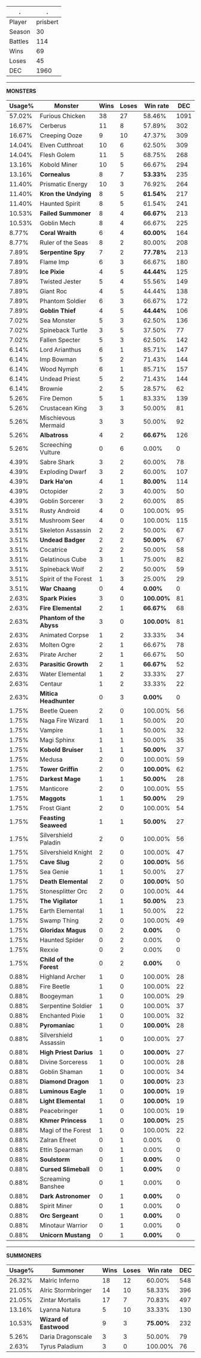 .|.
|-|-
Player|prisbert
Season|30
Battles|114
Wins|69
Loses|45
DEC|1960

---
**MONSTERS**

Usage%|Monster|Wins|Loses|Win rate|DEC|
-|-|-|-|-|-|
57.02%|Furious Chicken|38|27|58.46%|1091|
16.67%|Cerberus|11|8|57.89%|302|
16.67%|Creeping Ooze|9|10|47.37%|309|
14.04%|Elven Cutthroat|10|6|62.50%|309|
14.04%|Flesh Golem|11|5|68.75%|268|
13.16%|Kobold Miner|10|5|66.67%|294|
13.16%|**Cornealus**|8|7|**53.33%**|235|
11.40%|Prismatic Energy|10|3|76.92%|264|
11.40%|**Kron the Undying**|8|5|**61.54%**|217|
11.40%|Haunted Spirit|8|5|61.54%|241|
10.53%|**Failed Summoner**|8|4|**66.67%**|213|
10.53%|Goblin Mech|8|4|66.67%|225|
8.77%|**Coral Wraith**|6|4|**60.00%**|164|
8.77%|Ruler of the Seas|8|2|80.00%|208|
7.89%|**Serpentine Spy**|7|2|**77.78%**|213|
7.89%|Flame Imp|6|3|66.67%|180|
7.89%|**Ice Pixie**|4|5|**44.44%**|125|
7.89%|Twisted Jester|5|4|55.56%|149|
7.89%|Giant Roc|4|5|44.44%|138|
7.89%|Phantom Soldier|6|3|66.67%|172|
7.89%|**Goblin Thief**|4|5|**44.44%**|106|
7.02%|Sea Monster|5|3|62.50%|136|
7.02%|Spineback Turtle|3|5|37.50%|77|
7.02%|Fallen Specter|5|3|62.50%|142|
6.14%|Lord Arianthus|6|1|85.71%|147|
6.14%|Imp Bowman|5|2|71.43%|144|
6.14%|Wood Nymph|6|1|85.71%|157|
6.14%|Undead Priest|5|2|71.43%|144|
6.14%|Brownie|2|5|28.57%|62|
5.26%|Fire Demon|5|1|83.33%|139|
5.26%|Crustacean King|3|3|50.00%|81|
5.26%|Mischievous Mermaid|3|3|50.00%|92|
5.26%|**Albatross**|4|2|**66.67%**|126|
5.26%|Screeching Vulture|0|6|0.00%|0|
4.39%|Sabre Shark|3|2|60.00%|78|
4.39%|Exploding Dwarf|3|2|60.00%|107|
4.39%|**Dark Ha'on**|4|1|**80.00%**|114|
4.39%|Octopider|2|3|40.00%|50|
4.39%|Goblin Sorcerer|3|2|60.00%|85|
3.51%|Rusty Android|4|0|100.00%|95|
3.51%|Mushroom Seer|4|0|100.00%|115|
3.51%|Skeleton Assassin|2|2|50.00%|67|
3.51%|**Undead Badger**|2|2|**50.00%**|67|
3.51%|Cocatrice|2|2|50.00%|58|
3.51%|Gelatinous Cube|3|1|75.00%|82|
3.51%|Spineback Wolf|2|2|50.00%|59|
3.51%|Spirit of the Forest|1|3|25.00%|29|
3.51%|**War Chaang**|0|4|**0.00%**|0|
2.63%|**Spark Pixies**|3|0|**100.00%**|81|
2.63%|**Fire Elemental**|2|1|**66.67%**|68|
2.63%|**Phantom of the Abyss**|3|0|**100.00%**|81|
2.63%|Animated Corpse|1|2|33.33%|34|
2.63%|Molten Ogre|2|1|66.67%|78|
2.63%|Pirate Archer|2|1|66.67%|50|
2.63%|**Parasitic Growth**|2|1|**66.67%**|52|
2.63%|Water Elemental|1|2|33.33%|27|
2.63%|Centaur|1|2|33.33%|22|
2.63%|**Mitica Headhunter**|0|3|**0.00%**|0|
1.75%|Beetle Queen|2|0|100.00%|56|
1.75%|Naga Fire Wizard|1|1|50.00%|20|
1.75%|Vampire|1|1|50.00%|32|
1.75%|Magi Sphinx|1|1|50.00%|35|
1.75%|**Kobold Bruiser**|1|1|**50.00%**|37|
1.75%|Medusa|2|0|100.00%|59|
1.75%|**Tower Griffin**|2|0|**100.00%**|62|
1.75%|**Darkest Mage**|1|1|**50.00%**|28|
1.75%|Manticore|2|0|100.00%|55|
1.75%|**Maggots**|1|1|**50.00%**|29|
1.75%|Frost Giant|2|0|100.00%|54|
1.75%|**Feasting Seaweed**|1|1|**50.00%**|27|
1.75%|Silvershield Paladin|2|0|100.00%|56|
1.75%|Silvershield Knight|2|0|100.00%|47|
1.75%|**Cave Slug**|2|0|**100.00%**|56|
1.75%|Sea Genie|1|1|50.00%|27|
1.75%|**Death Elemental**|2|0|**100.00%**|50|
1.75%|Stonesplitter Orc|2|0|100.00%|44|
1.75%|**The Vigilator**|1|1|**50.00%**|23|
1.75%|Earth Elemental|1|1|50.00%|22|
1.75%|Swamp Thing|2|0|100.00%|49|
1.75%|**Gloridax Magus**|0|2|**0.00%**|0|
1.75%|Haunted Spider|0|2|0.00%|0|
1.75%|Rexxie|0|2|0.00%|0|
1.75%|**Child of the Forest**|0|2|**0.00%**|0|
0.88%|Highland Archer|1|0|100.00%|28|
0.88%|Fire Beetle|1|0|100.00%|22|
0.88%|Boogeyman|1|0|100.00%|29|
0.88%|Serpentine Soldier|1|0|100.00%|37|
0.88%|Enchanted Pixie|1|0|100.00%|32|
0.88%|**Pyromaniac**|1|0|**100.00%**|28|
0.88%|Silvershield Assassin|1|0|100.00%|27|
0.88%|**High Priest Darius**|1|0|**100.00%**|27|
0.88%|Divine Sorceress|1|0|100.00%|28|
0.88%|Goblin Shaman|1|0|100.00%|34|
0.88%|**Diamond Dragon**|1|0|**100.00%**|23|
0.88%|**Luminous Eagle**|1|0|**100.00%**|19|
0.88%|**Light Elemental**|1|0|**100.00%**|19|
0.88%|Peacebringer|1|0|100.00%|19|
0.88%|**Khmer Princess**|1|0|**100.00%**|25|
0.88%|Magi of the Forest|1|0|100.00%|22|
0.88%|Zalran Efreet|0|1|0.00%|0|
0.88%|Ettin Spearman|0|1|0.00%|0|
0.88%|**Soulstorm**|0|1|**0.00%**|0|
0.88%|**Cursed Slimeball**|0|1|**0.00%**|0|
0.88%|Screaming Banshee|0|1|0.00%|0|
0.88%|**Dark Astronomer**|0|1|**0.00%**|0|
0.88%|Spirit Miner|0|1|0.00%|0|
0.88%|**Orc Sergeant**|0|1|**0.00%**|0|
0.88%|Minotaur Warrior|0|1|0.00%|0|
0.88%|**Unicorn Mustang**|0|1|**0.00%**|0|

---
**SUMMONERS**

Usage%|Summoner|Wins|Loses|Win rate|DEC|
-|-|-|-|-|-|
26.32%|Malric Inferno|18|12|60.00%|548|
21.05%|Alric Stormbringer|14|10|58.33%|396|
21.05%|Zintar Mortalis|17|7|70.83%|497|
13.16%|Lyanna Natura|5|10|33.33%|130|
10.53%|**Wizard of Eastwood**|9|3|**75.00%**|232|
5.26%|Daria Dragonscale|3|3|50.00%|79|
2.63%|Tyrus Paladium|3|0|100.00%|76|
